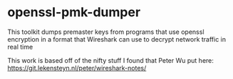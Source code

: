 # openssl-pmk-dumper
This toolkit dumps premaster keys from programs that use openssl encryption in a format that Wireshark can use to decrypt network traffic in real time

This work is based off of the nifty stuff I found that Peter Wu put here: https://git.lekensteyn.nl/peter/wireshark-notes/
